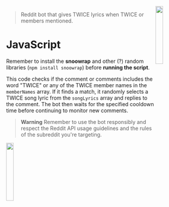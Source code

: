 <img width="20%" align="right" src="https://upload.wikimedia.org/wikipedia/commons/thumb/e/ec/Logo_of_TWICE.svg/800px-Logo_of_TWICE.svg.png?20210624124205">

> Reddit bot that gives TWICE lyrics when TWICE or members mentioned.

# JavaScript

Remember to install the **snoowrap** and other (?) random libraries (```npm install snoowrap```) before **running the script**.

This code checks if the comment or comments includes the word "TWICE" or any of the TWICE member names in the ```memberNames``` array. If it finds a match, it randomly selects a TWICE song lyric from the ```songLyrics``` array and replies to the comment. The bot then waits for the specified cooldown time before continuing to monitor new comments.

> **Warning** Remember to use the bot responsibly and respect the Reddit API usage guidelines and the rules of the subreddit you're targeting.

<img width="20%" align="left" src="https://cdn.discordapp.com/attachments/745937151094423642/1113900419920437318/1685644934902.png">
